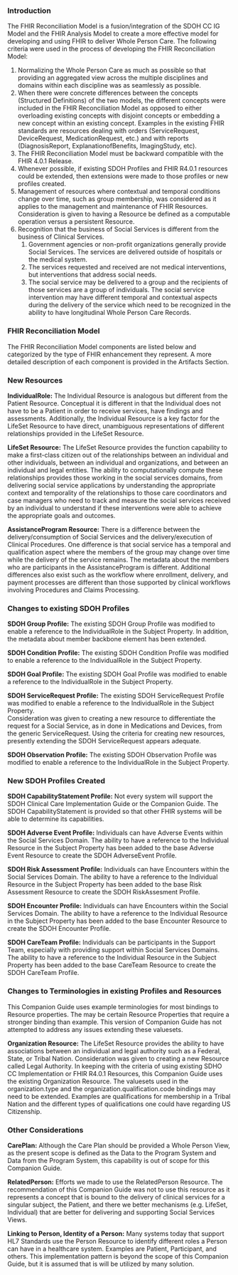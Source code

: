 ### Introduction
The FHIR Reconciliation Model is a fusion/integration of the SDOH CC IG Model and the FHIR Analysis Model to create a more effective model for developing and using FHIR to deliver Whole Person Care. 
The following criteria were used in the process of developing the FHIR Reconciliation Model:
1. Normalizing the Whole Person Care as much as possible so that providing an aggregated view across the multiple disciplines and domains within each discipline was as seamlessly as possible.
2. When there were concrete differences between the concepts (Structured Definitions) of the two models, the different concepts were included in the FHIR Reconciliation Model as opposed to either overloading existing concepts with disjoint concepts or embedding a new concept within an existing concept. Examples in the existing FHIR standards are resources dealing with orders (ServiceRequest, DeviceRequest, MedicationRequest, etc.) and with reports (DiagnosisReport, ExplanationofBenefits, ImagingStudy, etc).
3. The FHIR Reconciliation Model must be backward compatible with the FHIR 4.0.1 Release.  
4. Whenever possible, if existing SDOH Profiles and FHIR R4.0.1 resources could be extended, then extensions were made to those profiles or new profiles created.
5. Management of resources where contextual and temporal conditions change over time, such as group membership, was considered as it applies to the management and maintenance of FHIR Resources. Consideration is given to having a Resource be defined as a computable operation versus a persistent Resource.
6. Recognition that the business of  Social Services is different from the business of  Clinical Services.  
   1. Government agencies or non-profit organizations generally provide Social Services. The services are delivered outside of hospitals or the medical system.  
   2. The services requested and received are not medical interventions, but interventions that address social needs.  
   3. The social service may be delivered to a group and the recipients of those services are a group of individuals. The social service intervention may have different temporal and contextual aspects during the delivery of the service which need to be recognized in the ability to have longitudinal Whole Person Care Records.  

### FHIR Reconciliation Model
The FHIR Reconciliation Model components are listed below and categorized by the type of FHIR enhancement they represent. A more detailed description of each component is provided in the Artifacts Section.

### New Resources
**IndividualRole:** The Individual Resource is analogous but different from the Patient Resource.  Conceptual it is different in that the Individual does not have to be a Patient in order to receive services, have findings and assessments. Additionally, the Individual Resource is a key factor for the LifeSet Resource to have direct, unambiguous representations of different relationships provided in the LifeSet Resource.

**LifeSet Resource:** The LifeSet Resource provides the function capability to make a first-class citizen out of the relationships between an individual and other individuals, between an individual and organizations, and between an individual and legal entities. The ability to computationally compute these relationships provides those working in the social services domains, from delivering social service applications by understanding the appropriate context and temporality of the relationships to those care coordinators and case managers who need to track and measure the social services received by an individual to understand if these interventions were able to achieve the appropriate goals and outcomes.

**AssistanceProgram Resource:**  There is a difference between the delivery/consumption of Social Services and the delivery/execution of Clinical Procedures. One difference is that social service has a temporal and qualification aspect where the members of the group may change over time while the delivery of the service remains. The metadata about the members who are participants in the AssistanceProgram is different. Additional differences also exist such as the workflow where enrollment, delivery, and payment processes are different than those supported by clinical workflows involving Procedures and Claims Processing.

### Changes to existing SDOH Profiles
**SDOH Group Profile:** The existing SDOH Group Profile was modified to enable a reference to the IndividualRole in the Subject Property. In addition, the metadata about member backbone element has been extended.

**SDOH Condition Profile:** The existing SDOH Condition Profile was modified to enable a reference to the IndividualRole in the Subject Property.

**SDOH Goal Profile:** The existing SDOH Goal Profile was modified to enable a reference to the IndividualRole in the Subject Property.

**SDOH ServiceRequest Profile:** The existing SDOH ServiceRequest Profile was modified to enable a reference to the IndividualRole in the Subject Property.  
Consideration was given to creating a new resource to differentiate the request for a Social Service, as in done in Medications and Devices, from the generic ServiceRequest. Using the criteria for creating new resources, presently extending the SDOH ServiceRequest appears adequate.

**SDOH Observation Profile:** The existing SDOH Observation Profile was modified to enable a reference to the IndividualRole in the Subject Property.

### New SDOH Profiles Created
**SDOH CapabilityStatement Profile:** Not every system will support the SDOH Clinical Care Implementation Guide or the Companion Guide. The SDOH CapabilityStatement is provided so that other FHIR systems will be able to determine its capabilities. 

**SDOH Adverse Event Profile:** Individuals can have Adverse Events within the Social Services Domain.  The ability to have a reference to the Individual Resource in the Subject Property has been added to the base Adverse Event Resource to create the SDOH AdverseEvent Profile.

**SDOH Risk Assessment Profile:** Individuals can have Encounters within the Social Services Domain. The ability to have a reference to the Individual Resource in the Subject Property has been added to the base Risk Assessment Resource to create the SDOH RiskAssesment Profile.

**SDOH Encounter Profile:** Individuals can have Encounters within the Social Services Domain. The ability to have a reference to the Individual Resource in the Subject Property has been added to the base Encounter Resource to create the SDOH Encounter Profile.

**SDOH CareTeam Profile:** Individuals can be participants in the Support Team, especially with providing support within Social Services Domains. The ability to have a reference to the Individual Resource in the Subject Property has been added to the base CareTeam Resource to create the SDOH CareTeam Profile.

### Changes to Terminologies in existing Profiles and Resources
This Companion Guide uses example terminologies for most bindings to Resource properties. The may be certain Resource Properties that require a stronger binding than example. This version of Companion Guide has not attempted to address any issues extending these valuesets.

**Organization Resource:** The LifeSet Resource provides the ability to have associations between an individual and legal authority such as a Federal, State, or Tribal Nation. Consideration was given to creating a new Resource called Legal Authority. In keeping with the criteria of using existing SDHO CC Implementation or FHIR R4.0.1 Resources, this Companion Guide uses the existing Organization Resource. The valuesets used in the organization.type and the organization.qualification.code bindings may need to be extended. Examples are qualifications for membership in a Tribal Nation and the different types of qualifications one could have regarding US Citizenship.

### Other Considerations
**CarePlan:** Although the Care Plan should be provided a Whole Person View, as the present scope is defined as the Data to the Program System and Data from the Program System, this capability is out of scope for this Companion Guide.

**RelatedPerson:** Efforts we made to use the RelatedPerson Resource. The recommendation of this Companion Guide was not to use this resource as it represents a concept that is bound to the delivery of clinical services for a singular subject, the Patient, and there we better mechanisms (e.g. LifeSet, Individual) that are better for delivering and supporting Social Services Views.

**Linking to Person, Identity of a Person:** Many systems today that support HL7 Standards use the Person Resource to identify different roles a Person can have in a healthcare system. Examples are Patient, Participant, and others. This implementation pattern is beyond the scope of this Companion Guide, but it is assumed that is will be utilized by many solution.
